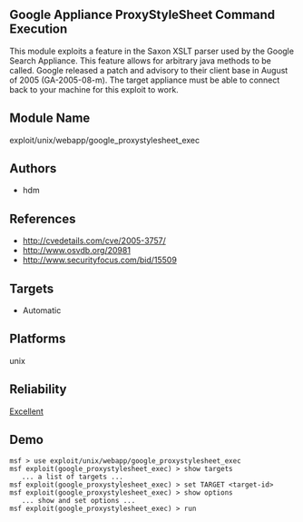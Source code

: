 ## Google Appliance ProxyStyleSheet Command Execution

This module exploits a feature in the Saxon XSLT parser used 
by the Google Search Appliance. This feature allows for 
arbitrary java methods to be called. Google released a patch 
and advisory to their client base in August of 2005 
(GA-2005-08-m). The target appliance must be able to connect 
back to your machine for this exploit to work.


## Module Name
exploit/unix/webapp/google_proxystylesheet_exec

## Authors
* hdm


## References
* http://cvedetails.com/cve/2005-3757/
* http://www.osvdb.org/20981
* http://www.securityfocus.com/bid/15509



## Targets
* Automatic


## Platforms
unix

## Reliability
[Excellent](https://github.com/rapid7/metasploit-framework/wiki/Exploit-Ranking)

## Demo

```
msf > use exploit/unix/webapp/google_proxystylesheet_exec
msf exploit(google_proxystylesheet_exec) > show targets
   ... a list of targets ...
msf exploit(google_proxystylesheet_exec) > set TARGET <target-id>
msf exploit(google_proxystylesheet_exec) > show options
   ... show and set options ...
msf exploit(google_proxystylesheet_exec) > run
```
    
    